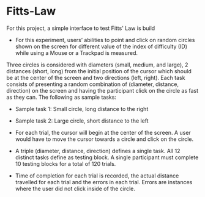 # Fitts-Law

For this project, a simple interface to test Fitts' Law is build
* For this experiment, users’ abilities to point and click on random circles shown on the screen for different value of the
index of difficulty (ID) while using a Mouse or a Trackpad is measured.



Three circles is considered with diameters (small, medium, and large), 2 distances (short, long) from
the initial position of the cursor which should be at the center of the screen and two directions (left, right).
Each task consists of presenting a random combination of (diameter, distance, direction) on the screen and having the participant click on the circle as fast as they can. The following as sample tasks:

* Sample task 1: Small circle, long distance to the right

* Sample task 2: Large circle, short distance to the left
																																																							

* For each trial, the cursor will begin at the center of the screen. A user would have to move the cursor towards a circle and click on the circle.
* A triple (diameter, distance, direction) defines a single task. All 12 distinct tasks define as testing block. A single participant must complete 10 testing blocks for a total of 120 trials.
* Time of completion for each trial is recorded, the actual distance travelled for each trial and
the errors in each trial. Errors are instances where the user did not click inside of the circle.
